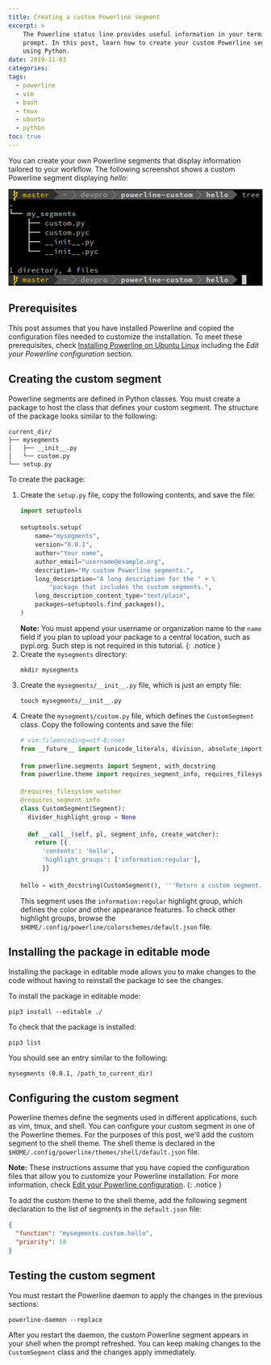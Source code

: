 ```yaml
---
title: Creating a custom Powerline segment
excerpt: >
    The Powerline status line provides useful information in your terminal
    prompt. In this post, learn how to create your custom Powerline segment
    using Python.
date: 2019-11-03
categories:
tags:
  - powerline
  - vim
  - bash
  - tmux
  - ubuntu
  - python
toc: true
---
```


You can create your own Powerline segments that display information tailored to
your workflow. The following screenshot shows a custom Powerline segment
displaying _hello_:

![Custom Powerline segment][screenshot]


## Prerequisites

This post assumes that you have installed Powerline and copied the configuration
files needed to customize the installation.  To meet these prerequisites, check
[Installing Powerline on Ubuntu Linux][0] including the _Edit your Powerline
configuration_ section.


## Creating the custom segment

Powerline segments are defined in Python classes. You must create a package to
host the class that defines your custom segment. The structure of the package
looks similar to the following:

```
current_dir/
├── mysegments
│   ├── __init__.py
│   └── custom.py
└── setup.py
```

To create the package:

1. Create the `setup.py` file, copy the following contents, and save the file:
   ```python
   import setuptools

   setuptools.setup(
       name="mysegments",
       version="0.0.1",
       author="Your name",
       author_email="username@example.org",
       description="My custom Powerline segments.",
       long_description="A long description for the " + \
           "package that includes the custom segments.",
       long_description_content_type="text/plain",
       packages=setuptools.find_packages(),
   )
   ```
   **Note:** You must append your username or organization name to the `name`
   field if you plan to upload your package to a central location, such as
   pypi.org. Such step is not required in this tutorial.
   {: .notice }
1. Create the `mysegments` directory:
   ```shell
   mkdir mysegments
   ```
1. Create the `mysegments/__init__.py` file, which is just an empty file:
   ```shell
   touch mysegments/__init__.py
   ```
1. Create the `mysegments/custom.py` file, which defines the `CustomSegment`
   class. Copy the following contents and save the file:
   ```python
   # vim:fileencoding=utf-8:noet
   from __future__ import (unicode_literals, division, absolute_import, print_function)

   from powerline.segments import Segment, with_docstring
   from powerline.theme import requires_segment_info, requires_filesystem_watcher

   @requires_filesystem_watcher
   @requires_segment_info
   class CustomSegment(Segment):
     divider_highlight_group = None

     def __call__(self, pl, segment_info, create_watcher):
       return [{
         'contents': 'hello',
         'highlight_groups': ['information:regular'],
         }]

   hello = with_docstring(CustomSegment(), '''Return a custom segment.''')
   ```
   This segment uses the `information:regular` highlight group, which defines
   the color and other appearance features. To check other highlight groups,
   browse the `$HOME/.config/powerline/colorschemes/default.json` file.


## Installing the package in editable mode

Installing the package in editable mode allows you to make changes to the code
without having to reinstall the package to see the changes.

To install the package in editable mode:

```shell
pip3 install --editable ./
```

To check that the package is installed:
```shell
pip3 list
```

You should see an entry similar to the following:
```
mysegments (0.0.1, /path_to_current_dir)
```


## Configuring the custom segment

Powerline themes define the segments used in different applications, such as
vim, tmux, and shell. You can configure your custom segment in one of the
Powerline themes. For the purposes of this post, we'll add the custom segment to
the shell theme. The shell theme is declared in the
`$HOME/.config/powerline/themes/shell/default.json` file.

**Note:** These instructions assume that you have copied the configuration files
that allow you to customize your Powerline installation. For more information,
check [Edit your Powerline configuration][1].
{: .notice }

To add the custom theme to the shell theme, add the following segment
declaration to the list of segments in the `default.json` file:

```json
{
  "function": "mysegments.custom.hello",
  "priority": 10
}
```


## Testing the custom segment

You must restart the Powerline daemon to apply the changes in the previous
sections:

```shell
powerline-daemon --replace
```

After you restart the daemon, the custom Powerline segment appears in your shell
when the prompt refreshed. You can keep making changes to the `CustomSegment`
class and the changes apply immediately.


[screenshot]: /assets/images/custom-powerline-screenshot.png
[0]: /install-powerline-ubuntu/
[1]: /install-powerline-ubuntu/#optional-edit-your-powerline-configuration
